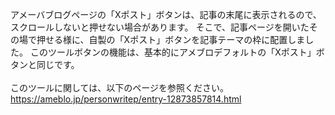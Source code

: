 アメーバブログページの「Xポスト」ボタンは、記事の末尾に表示されるので、スクロールしないと押せない場合があります。
そこで、記事ページを開いたその場で押せる様に、自製の「Xポスト」ボタンを記事テーマの枠に配置しました。
このツールボタンの機能は、基本的にアメブロデフォルトの「Xポスト」ボタンと同じです。<br>
<br>
このツールに関しては、以下のページを参照ください。<br>
https://ameblo.jp/personwritep/entry-12873857814.html
